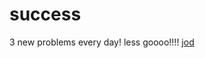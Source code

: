 # success
3 new problems every day!
less goooo!!!!
[jod](https://animixplay.to/v1/haikyuu-to-the-top/ep8)

